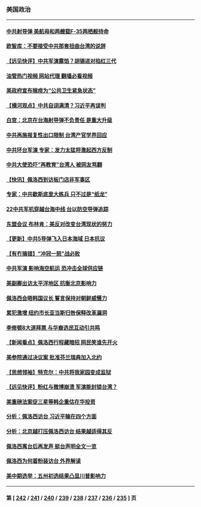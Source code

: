 ### 美国政治
---
#### [中共射导弹 美航母和两艘载F-35两栖舰待命](../../pages/ncid1078159/n13795926.md?08051245) 
#### [欧智库：不要接受中共那套扭曲台湾的说辞](../../pages/ncid1078159/n13795852.md?08051245) 
#### [【远见快评】中共军演露馅？胡锡进对掐红三代](../../pages/ncid1078159/n13795871.md?08051245) 
#### [油管热门视频 网站代理 翻墙必看视频](http://209.222.30.114:81/youtube.html?08051245)
#### [美政府宣布猴痘为“公共卫生紧急状态”](../../pages/ncid1078159/n13795862.md?08051245) 
#### [【横河观点】中共自诩满清？习近平再误判](../../pages/ncid1078159/n13795866.md?08051245) 
#### [白宫：北京在台海射导弹不负责任 是重大升级](../../pages/ncid1078159/n13795787.md?08051245) 
#### [中共再施报复性出口限制 台湾产官学界回应](../../pages/ncid1078159/n13795779.md?08051245) 
#### [中共环台军演 专家：发力太猛将激起西方反制](../../pages/ncid1078159/n13795658.md?08051245) 
#### [中共大使恐吓“再教育”台湾人 被网友骂翻](../../pages/ncid1078159/n13795733.md?08051245) 
#### [【快讯】佩洛西到访板门店非军事区](../../pages/ncid1078159/n13795722.md?08051245) 
#### [专家：中共歇斯底里大练兵 只不过是“纸龙”](../../pages/ncid1078159/n13795695.md?08051245) 
#### [22中共军机穿越台海中线 台以防空导弹追踪](../../pages/ncid1078159/n13795675.md?08051245) 
#### [东盟会议 布林肯：美反对改变台湾现状的努力](../../pages/ncid1078159/n13795470.md?08051245) 
#### [【更新】中共5导弹飞入日本海域 日本抗议](../../pages/ncid1078159/n13795616.md?08051245) 
#### [【有冇搞错】“冲冠一怒”战必败](../../pages/ncid1078159/n13795285.md?08051245) 
#### [中共军演 影响海空航运 恐冲击全球供应链](../../pages/ncid1078159/n13795437.md?08051245) 
#### [美副卿出访太平洋地区 抗衡北京影响力](../../pages/ncid1078159/n13795412.md?08051245) 
#### [佩洛西会晤韩国议长 誓言保持对朝鲜威慑力](../../pages/ncid1078159/n13795357.md?08051245) 
#### [累犯激增 纽约市长亚当斯归咎保释改革漏洞](../../pages/ncid1078159/n13795167.md?08051245) 
#### [李修顿8大道拜票 与华裔选民互动引共鸣](../../pages/ncid1078159/n13795130.md?08051245) 
#### [【新闻看点】佩洛西行程藏暗招 网民笑谁先开火](../../pages/ncid1078159/n13794998.md?08051245) 
#### [美参院通过决议案 批准芬兰瑞典加入北约](../../pages/ncid1078159/n13794992.md?08051245) 
#### [【思想领袖】特克尔：中共将我家园变成监狱](../../pages/ncid1078159/n13787877.md?08051245) 
#### [【远见快评】粉红与微博崩溃 军演能封锁台湾？](../../pages/ncid1078159/n13795010.md?08051245) 
#### [美重磅法案促三星等韩企重估在华投资](../../pages/ncid1078159/n13794932.md?08051245) 
#### [分析：佩洛西访台 习近平输在四个方面](../../pages/ncid1078159/n13794891.md?08051245) 
#### [分析：北京越打压佩洛西访台 结果越适得其反](../../pages/ncid1078159/n13794881.md?08051245) 
#### [佩洛西离台后再发声 挺台声明全文一览](../../pages/ncid1078159/n13794931.md?08051245) 
#### [佩洛西为何着粉装访台 外界解读](../../pages/ncid1078159/n13794865.md?08051245) 
#### [美中期选举：五州初选结果凸显川普影响力](../../pages/ncid1078159/n13794728.md?08051245) 

---
#### 第 [ [242](./242.md?08051245) / [241](./241.md?08051245) / [240](./240.md?08051245) / [239](./239.md?08051245) / [238](./238.md?08051245) / [237](./237.md?08051245) / [236](./236.md?08051245) / [235](./235.md?08051245) ] 页
